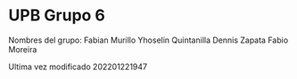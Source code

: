 # UPB Grupo 6
Nombres del grupo:
Fabian Murillo
Yhoselin Quintanilla
Dennis Zapata
Fabio Moreira

Ultima vez modificado 202201221947

